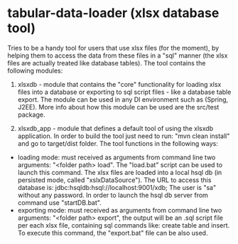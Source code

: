 # tabular-data-loader (xlsx database tool)
Tries to be a handy tool for users that use xlsx files (for the moment), by helping them to access the data from these files in a "sql" manner (the xlsx files are actually treated like database tables). 
The tool contains the following modules: 

1. xlsxdb - module that contains the "core" functionality for loading xlsx files into a database or exporting to sql script files - like a database table export. The module can be used in any DI environment such as (Spring, J2EE). More info about how this module can be used are the src/test package.

2. xlsxdb_app - module that defines a default tool of using the xlsxdb application.  In order to build the tool just need to run: "mvn clean install" and go to target/dist folder. 
The tool functions in the following ways:
 - loading mode: must received as arguments from command line two arguments: "\<folder path\> load". The "load.bat" script can be used to launch this command.
 The xlsx files are loaded into a local hsql db (in persisted mode, called "xslxDataSource"). The URL to access this database is: jdbc:hsqldb:hsql://localhost:9001/xdb; The user is "sa" without any password. In order to launch the hsql db server from command use "startDB.bat".
 - exporting mode: must received as arguments from command line two arguments: "\<folder path\> export", the output will be an .sql script file per each xlsx file, containing sql commands like: create table and insert. To execute this command, the "export.bat" file can be also used.
